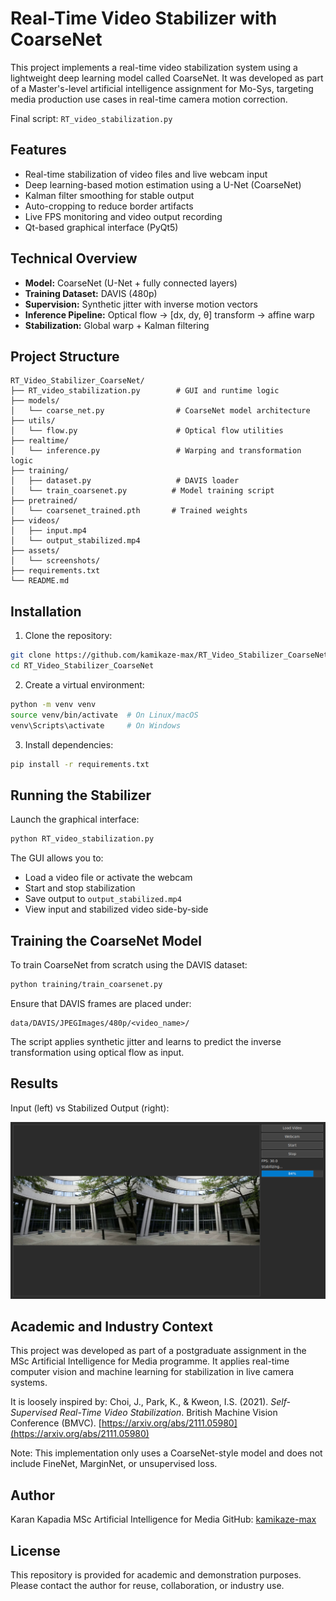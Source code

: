 # Real-Time Video Stabilizer with CoarseNet

This project implements a real-time video stabilization system using a lightweight deep learning model called CoarseNet. It was developed as part of a Master's-level artificial intelligence assignment for Mo-Sys, targeting media production use cases in real-time camera motion correction.

Final script: `RT_video_stabilization.py`

## Features

* Real-time stabilization of video files and live webcam input
* Deep learning-based motion estimation using a U-Net (CoarseNet)
* Kalman filter smoothing for stable output
* Auto-cropping to reduce border artifacts
* Live FPS monitoring and video output recording
* Qt-based graphical interface (PyQt5)

## Technical Overview

* **Model:** CoarseNet (U-Net + fully connected layers)
* **Training Dataset:** DAVIS (480p)
* **Supervision:** Synthetic jitter with inverse motion vectors
* **Inference Pipeline:** Optical flow → \[dx, dy, θ] transform → affine warp
* **Stabilization:** Global warp + Kalman filtering

## Project Structure

```
RT_Video_Stabilizer_CoarseNet/
├── RT_video_stabilization.py        # GUI and runtime logic
├── models/
│   └── coarse_net.py                # CoarseNet model architecture
├── utils/
│   └── flow.py                      # Optical flow utilities
├── realtime/
│   └── inference.py                 # Warping and transformation logic
├── training/
│   ├── dataset.py                   # DAVIS loader
│   └── train_coarsenet.py          # Model training script
├── pretrained/
│   └── coarsenet_trained.pth       # Trained weights
├── videos/
│   ├── input.mp4
│   └── output_stabilized.mp4
├── assets/
│   └── screenshots/
├── requirements.txt
└── README.md
```

## Installation

1. Clone the repository:

```bash
git clone https://github.com/kamikaze-max/RT_Video_Stabilizer_CoarseNet.git
cd RT_Video_Stabilizer_CoarseNet
```

2. Create a virtual environment:

```bash
python -m venv venv
source venv/bin/activate  # On Linux/macOS
venv\Scripts\activate     # On Windows
```

3. Install dependencies:

```bash
pip install -r requirements.txt
```

## Running the Stabilizer

Launch the graphical interface:

```bash
python RT_video_stabilization.py
```

The GUI allows you to:

* Load a video file or activate the webcam
* Start and stop stabilization
* Save output to `output_stabilized.mp4`
* View input and stabilized video side-by-side

## Training the CoarseNet Model

To train CoarseNet from scratch using the DAVIS dataset:

```bash
python training/train_coarsenet.py
```

Ensure that DAVIS frames are placed under:

```
data/DAVIS/JPEGImages/480p/<video_name>/
```

The script applies synthetic jitter and learns to predict the inverse transformation using optical flow as input.

## Results

Input (left) vs Stabilized Output (right):

![Stabilization Result](assets/Screenshot.png)


## Academic and Industry Context

This project was developed as part of a postgraduate assignment in the MSc Artificial Intelligence for Media programme. It applies real-time computer vision and machine learning for stabilization in live camera systems.

It is loosely inspired by:
Choi, J., Park, K., & Kweon, I.S. (2021). *Self-Supervised Real-Time Video Stabilization*. British Machine Vision Conference (BMVC). [https://arxiv.org/abs/2111.05980](https://arxiv.org/abs/2111.05980)

Note: This implementation only uses a CoarseNet-style model and does not include FineNet, MarginNet, or unsupervised loss.

## Author

Karan Kapadia
MSc Artificial Intelligence for Media
GitHub: [kamikaze-max](https://github.com/kamikaze-max)

## License

This repository is provided for academic and demonstration purposes. Please contact the author for reuse, collaboration, or industry use.

